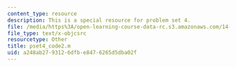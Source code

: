 ```yaml
---
content_type: resource
description: This is a special resource for problem set 4.
file: /media/https%3A/open-learning-course-data-rc.s3.amazonaws.com/14-471-public-economics-i-fall-2012/a248ab2793126dfbe8476265d5dba02f_pset4_code2.m
file_type: text/x-objcsrc
resourcetype: Other
title: pset4_code2.m
uid: a248ab27-9312-6dfb-e847-6265d5dba02f
---
```

